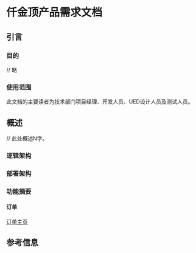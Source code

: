 # 仟金顶产品需求文档

## 引言

### 目的

// 略

### 使用范围

此文档的主要读者为技术部门项目经理、开发人员、UED设计人员及测试人员。

## 概述

// 此处概述N字。

### 逻辑架构

### 部署架构

### 功能摘要

#### 订单

[订单主页](Order/Home)

## 参考信息